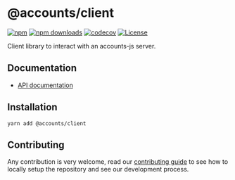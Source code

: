 # @accounts/client

[![npm](https://img.shields.io/npm/v/@accounts/client)](https://www.npmjs.com/package/@accounts/client)
[![npm downloads](https://img.shields.io/npm/dm/@accounts/client)](https://www.npmjs.com/package/@accounts/client)
[![codecov](https://img.shields.io/codecov/c/github/accounts-js/accounts)](https://codecov.io/gh/accounts-js/accounts)
[![License](https://img.shields.io/github/license/accounts-js/accounts)](https://github.com/accounts-js/accounts/blob/master/LICENSE)

Client library to interact with an accounts-js server.

## Documentation

- [API documentation](https://www.accountsjs.com/docs/api/client/globals)

## Installation

```
yarn add @accounts/client
```

## Contributing

Any contribution is very welcome, read our [contributing guide](https://github.com/accounts-js/accounts/blob/master/CONTRIBUTING.md) to see how to locally setup the repository and see our development process.
